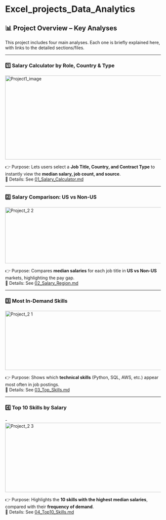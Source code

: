 # Excel_projects_Data_Analytics
## 📊 Project Overview – Key Analyses  

This project includes four main analyses. Each one is briefly explained here, with links to the detailed sections/files.  

---

### 1️⃣ Salary Calculator by Role, Country & Type  
<img width="850" height="271" alt="Project1_image" src="https://github.com/user-attachments/assets/c16405a1-5b47-41e0-acc6-b96b60d48cc2" />
 
👉 Purpose: Lets users select a **Job Title, Country, and Contract Type** to instantly view the **median salary, job count, and source**.  
📂 Details: See [01_Salary_Calculator.md](Excel_Project1/README.md)  

---

### 2️⃣ Salary Comparison: US vs Non-US  
<img width="846" height="181" alt="Project_2 2" src="https://github.com/user-attachments/assets/4f4e1441-4f3c-4d97-8ea2-1dd4cdb77944" />
 
👉 Purpose: Compares **median salaries** for each job title in **US vs Non-US** markets, highlighting the pay gap.  
📂 Details: See [02_Salary_Region.md](details/02_Salary_Region.md)  

---

### 3️⃣ Most In-Demand Skills  
<img width="738" height="191" alt="Project_2 1" src="https://github.com/user-attachments/assets/06018f66-65ee-427d-9f0a-96addccc1113" />

👉 Purpose: Shows which **technical skills** (Python, SQL, AWS, etc.) appear most often in job postings.  
📂 Details: See [03_Top_Skills.md](details/03_Top_Skills.md)  

---

### 4️⃣ Top 10 Skills by Salary  
-<img width="908" height="224" alt="Project_2 3" src="https://github.com/user-attachments/assets/2e1f6c9a-58f9-4de1-b800-f6e138a8059d" />
 
👉 Purpose: Highlights the **10 skills with the highest median salaries**, compared with their **frequency of demand**.  
📂 Details: See [04_Top10_Skills.md](details/04_Top10_Skills.md)  

